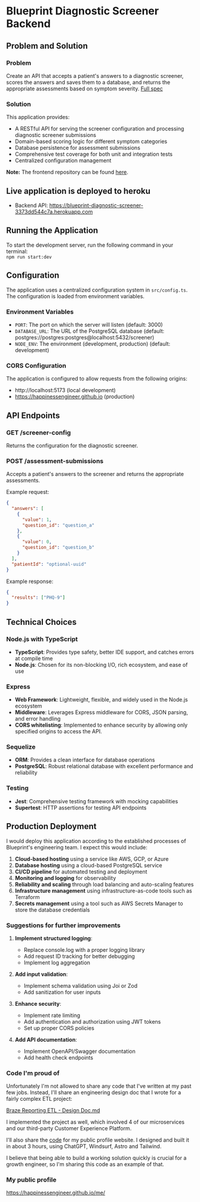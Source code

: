 # Blueprint Diagnostic Screener Backend

## Problem and Solution

### Problem
Create an API that accepts a patient's answers to a diagnostic screener, scores the answers and saves them to a database, and returns the appropriate assessments based on symptom severity.
[Full spec](https://github.com/blueprinthq/coding-exercise?tab=readme-ov-file)

### Solution
This application provides:
- A RESTful API for serving the screener configuration and processing diagnostic screener submissions
- Domain-based scoring logic for different symptom categories
- Database persistence for assessment submissions
- Comprehensive test coverage for both unit and integration tests
- Centralized configuration management

**Note:** The frontend repository can be found [here](https://github.com/happinessEngineer/blueprint-diagnostic-screener-frontend).

## Live application is deployed to heroku
- Backend API: https://blueprint-diagnostic-screener-3373dd544c7a.herokuapp.com

## Running the Application
To start the development server, run the following command in your terminal:  
`npm run start:dev`

## Configuration

The application uses a centralized configuration system in `src/config.ts`. The configuration is loaded from environment variables.

### Environment Variables

- `PORT`: The port on which the server will listen (default: 3000)
- `DATABASE_URL`: The URL of the PostgreSQL database (default: postgres://postgres:postgres@localhost:5432/screener)
- `NODE_ENV`: The environment (development, production) (default: development)

### CORS Configuration

The application is configured to allow requests from the following origins:
- http://localhost:5173 (local development)
- https://happinessengineer.github.io (production)

## API Endpoints

### GET /screener-config

Returns the configuration for the diagnostic screener.

### POST /assessment-submissions

Accepts a patient's answers to the screener and returns the appropriate assessments.

Example request:
```json
{
  "answers": [
    {
      "value": 1,
      "question_id": "question_a"
    },
    {
      "value": 0,
      "question_id": "question_b"
    }
  ],
  "patientId": "optional-uuid"
}
```

Example response:
```json
{
  "results": ["PHQ-9"]
}
```

## Technical Choices

### Node.js with TypeScript
- **TypeScript**: Provides type safety, better IDE support, and catches errors at compile time
- **Node.js**: Chosen for its non-blocking I/O, rich ecosystem, and ease of use

### Express
- **Web Framework**: Lightweight, flexible, and widely used in the Node.js ecosystem
- **Middleware**: Leverages Express middleware for CORS, JSON parsing, and error handling
- **CORS whitelisting**: Implemented to enhance security by allowing only specified origins to access the API.

### Sequelize
- **ORM**: Provides a clean interface for database operations
- **PostgreSQL**: Robust relational database with excellent performance and reliability

### Testing
- **Jest**: Comprehensive testing framework with mocking capabilities
- **Supertest**: HTTP assertions for testing API endpoints

## Production Deployment

I would deploy this application according to the established processes of Blueprint's engineering team. I expect this would include:

1. **Cloud-based hosting** using a service like AWS, GCP, or Azure
2. **Database hosting** using a cloud-based PostgreSQL service
3. **CI/CD pipeline** for automated testing and deployment
4. **Monitoring and logging** for observability
5. **Reliability and scaling** through load balancing and auto-scaling features
6. **Infrastructure management** using infrastructure-as-code tools such as Terraform
7. **Secrets management** using a tool such as AWS Secrets Manager to store the database credentials


### Suggestions for further improvements

1. **Implement structured logging**:
   - Replace console.log with a proper logging library
   - Add request ID tracking for better debugging
   - Implement log aggregation

2. **Add input validation**:
   - Implement schema validation using Joi or Zod
   - Add sanitization for user inputs

3. **Enhance security**:
   - Implement rate limiting
   - Add authentication and authorization using JWT tokens
   - Set up proper CORS policies

4. **Add API documentation**:
   - Implement OpenAPI/Swagger documentation
   - Add health check endpoints

### Code I'm proud of
Unfortunately I'm not allowed to share any code that I've written at my past few jobs. Instead, I'll share an engineering design doc that I wrote for a fairly complex ETL project:

[Braze Reporting ETL - Design Doc.md](Braze%20Reporting%20ETL%20-%20Design%20Doc.md)

I implemented the project as well, which involved 4 of our microservices and our third-party Customer Experience Platform.

I'll also share the [code](https://github.com/happinessEngineer/me) for my public profile website. I designed and built it in about 3 hours, using ChatGPT, Windsurf, Astro and Tailwind.

I believe that being able to build a working solution quickly is crucial for a growth engineer, so I'm sharing this code as an example of that.

### My public profile
https://happinessengineer.github.io/me/
